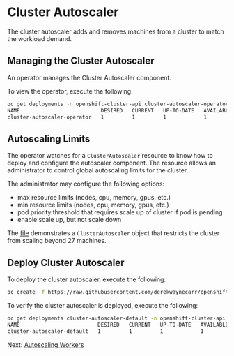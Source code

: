 # Cluster Autoscaler

The cluster autoscaler adds and removes machines from a cluster to match the
workload demand.

## Managing the Cluster Autoscaler

An operator manages the Cluster Autoscaler component.

To view the operator, execute the following:

```sh
oc get deployments -n openshift-cluster-api cluster-autoscaler-operator
NAME                          DESIRED   CURRENT   UP-TO-DATE   AVAILABLE   AGE
cluster-autoscaler-operator   1         1         1            1           1h
```

## Autoscaling Limits

The operator watches for a `ClusterAutoscaler` resource to know how to
deploy and configure the autoscaler component.  The resource allows an
administrator to control global autoscaling limits for the cluster.

The administrator may configure the following options:
- max resource limits (nodes, cpu, memory, gpus, etc.)
- min resource limits (nodes, cpu, memory, gpus, etc.)
- pod priority threshold that requires scale up of cluster if pod is pending
- enable scale up, but not scale down

The [file](../assets/cluster-autsocaler.yaml) demonstrates a `ClusterAutoscaler`
object that restricts the cluster from scaling beyond 27 machines.

## Deploy Cluster Autoscaler

To deploy the cluster autoscaler, execute the following:

```sh
oc create -f https://raw.githubusercontent.com/derekwaynecarr/openshift-the-easy-way/master/assets/cluster-autoscaler.yaml
```

To verify the cluster autoscaler is deployed, execute the following:

```sh
oc get deployments cluster-autoscaler-default -n openshift-cluster-api
NAME                         DESIRED   CURRENT   UP-TO-DATE   AVAILABLE   AGE
cluster-autoscaler-default   1         1         1            1           3m
```

Next: [Autoscaling Workers](07-autoscaling-workers.md)
